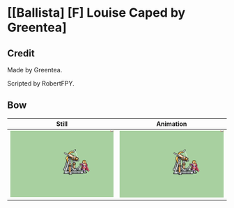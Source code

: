 # [\[Ballista\] \[F\] Louise Caped by Greentea]

## Credit

Made by Greentea.

Scripted by RobertFPY.

## Bow

| Still | Animation |
| :---: | :-------: |
| ![Bow still](./Bow_000.png) | ![Bow animation](./Bow.gif) |
